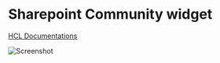 # Sharepoint Community widget

[HCL Documentations](https://opensource.hcltechsw.com/connections-doc/v7/configuringv7features/sharepoint/c_admin_sharepoint_app_container.html)


![Screenshot]()